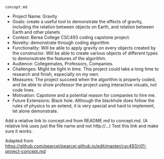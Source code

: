 	concept.md

  - Project Name: Gravity
  - Goals: create a useful tool to demonstrate the effects of gravity, including the relation between objects on Earth, and relation 
	       between Earth and other planets
  - Context: Berea College CSC493 coding capstone project.
  - Novelty: demonstrate through coding algorithm
  - Functionality: Will be able to apply gravity on every objects created by the constructor. 	               Will be able to create various objects of different types to demonsstrate the features of the algorithm.
  - Audience: Collegemates, Professors, Companies. 
  - Challenges: Might be tight in time. This project could take a long time to research and finish, especially on my own. 
  - Measures: The project succeed when the algorithm is properly coded, and be able to show professor the project using interactive visuals, 
	          not code lines. 
  - Motivation: Capstone and a potential reason for companies to hire me.
  - Future Extensions: Black hole. Although the blackhole does follow the rules of physics to an extend, 
	                   it is very special and hard to implement, let alone demonstrate. 


Add a relative link to concept.md from README.md to concept.md. (A relative link uses just the file name and not http://...) Test this link and make sure it works.


Adapted from <a href="https://github.com/pearcej/pearcej.github.io/edit/master/csc493/r01-project-concept.md">https://github.com/pearcej/pearcej.github.io/edit/master/csc493/r01-project-concept.md</a> </sub>
